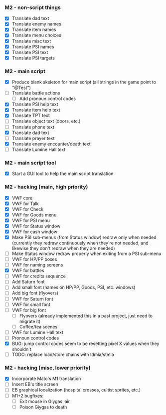 ### M2 - non-script things
- [X] Translate dad text
- [X] Translate enemy names
- [X] Translate item names
- [X] Translate menu choices
- [X] Translate misc text
- [X] Translate PSI names
- [X] Translate PSI text
- [X] Translate PSI targets

### M2 - main script
- [X] Produce blank skeleton for main script (all strings in the game point to "@Test")
- [ ] Translate battle actions
  - [ ] Add pronoun control codes
- [X] Translate PSI help text
- [X] Translate item help text
- [X] Translate TPT text
- [ ] Translate object text (doors, etc.)
- [ ] Translate phone text
- [X] Translate dad text
- [ ] Translate prayer text
- [X] Translate enemy encounter/death text
- [ ] Translate Lumine Hall text

### M2 - main script tool
- [X] Start a GUI tool to help the main script translation

### M2 - hacking (main, high priority)
- [X] VWF core
- [X] VWF for Talk
- [X] VWF for Check
- [X] VWF for Goods menu
- [X] VWF for PSI menu
- [X] VWF for Status window
- [X] VWF for cash window
- [X] Make PSI sub-menus (from Status window) redraw only when needed (currently they redraw continuously when they're not needed, and likewise they don't redraw when they are needed)
- [ ] Make Status window redraw properly when exiting from a PSI sub-menu
- [ ] VWF for HP/PP boxes
- [ ] VWF for naming screens
- [X] VWF for battles
- [ ] VWF for credits sequence
- [ ] Add Saturn font
- [ ] Add small font (names on HP/PP, Goods, PSI, etc. windows)
- [ ] Add big font (flyovers)
- [ ] VWF for Saturn font
- [ ] VWF for small font
- [ ] VWF for big font
  - [ ] Flyovers (already implemented this in a past project, just need to migrate it)
  - [ ] Coffee/tea scenes
- [ ] VWF for Lumine Hall text
- [ ] Pronoun control codes
- [X] BUG: jump control codes seem to be resetting pixel X values when they shouldn't
- [ ] TODO: replace load/store chains with ldmia/stmia

### M2 - hacking (misc, lower priority)
- [X] Incorporate Mato's M1 translation
- [ ] Insert EB's title screen
- [ ] EB graphical localization (hospital crosses, cultist sprites, etc.)
- [ ] M1+2 bugfixes:
  - [ ] Exit mouse in Giygas lair
  - [ ] Poison Giygas to death